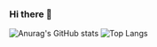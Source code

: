### Hi there 👋

![Anurag's GitHub stats](https://github-readme-stats.vercel.app/api?username=RobinB-dev&theme=dark)
![Top Langs](https://github-readme-stats.vercel.app/api/top-langs/?username=RobinB-dev&theme=dark)
<!--
**RobinB-dev/RobinB-dev** is a ✨ _special_ ✨ repository because its `README.md` (this file) appears on your GitHub profile.

Here are some ideas to get you started:

- 🔭 I’m currently working on ...
- 🌱 I’m currently learning ...
- 👯 I’m looking to collaborate on ...
- 🤔 I’m looking for help with ...
- 💬 Ask me about ...
- 📫 How to reach me: ...
- 😄 Pronouns: ...
- ⚡ Fun fact: ...
-->
